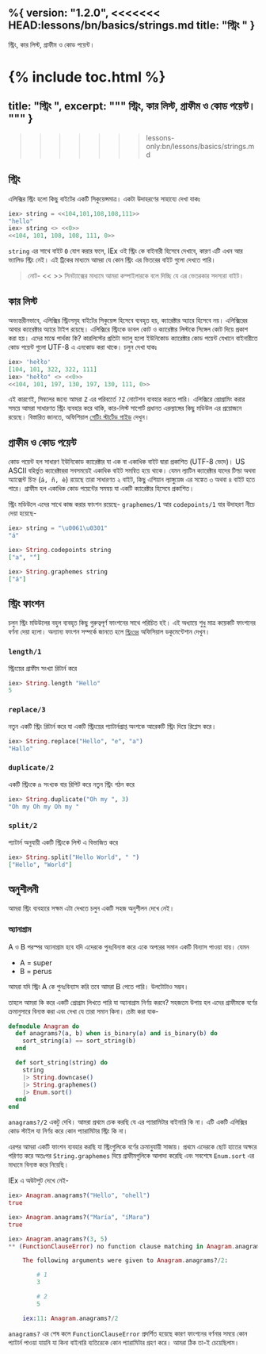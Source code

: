 %{
  version: "1.2.0",
<<<<<<< HEAD:lessons/bn/basics/strings.md
  title: "স্ট্রিং "
}
---

স্ট্রিং, কার লিস্ট, গ্রাফীম ও কোড পয়েন্ট। 

{% include toc.html %}
=======
  title: "স্ট্রিং ",
  excerpt: """
  স্ট্রিং, কার লিস্ট, গ্রাফীম ও কোড পয়েন্ট। 
  """
}
---
>>>>>>> lessons-only:bn/lessons/basics/strings.md

## স্ট্রিং 

এলিক্সির স্ট্রিং হলো কিছু বাইটের একটি সিকুয়েন্সমাত্র। একটা উদাহরণের সাহায্যে দেখা যাকঃ  

```elixir
iex> string = <<104,101,108,108,111>>
"hello"
iex> string <> <<0>>
<<104, 101, 108, 108, 111, 0>>
```
`string` এর সাথে বাইট `0` যোগ করার ফলে, IEx ওই স্ট্রিং কে বাইনারী হিসেবে দেখাবে, কারণ এটি এখন আর ভ্যালিড স্ট্রিং নেই। এই ট্রিকের মাধ্যমে আমরা যে কোন স্ট্রিং এর ভিতরের বাইট গুলো দেখতে পারি।      

>নোট- << >> সিনট্যাক্সের মাধ্যমে আমরা কম্পাইলারকে বলে দিচ্ছি যে এর ভেতরকার সদস্যরা বাইট। 

## কার লিস্ট 

অভ্যন্তরীনভাবে, এলিক্সির স্ট্রিংসমূহ বাইটের সিকুয়েন্স হিসেবে ব্যবহৃত হয়, ক্যারেক্টার অ্যারে হিসেবে নয়। 
এলিক্সিরের আবার ক্যারেক্টার অ্যারে টাইপ রয়েছে। 
এলিক্সিরে স্ট্রিংকে ডাবল কোট ও ক্যারেক্টার লিস্টকে সিঙ্গেল কোট দিয়ে প্রকাশ করা হয়। 
এদের মাঝে পার্থক্য কি? কারলিস্টের প্রতিটা ভ্যালু হলো ইউনিকোড ক্যারেক্টার কোড পয়েন্ট যেখানে বাইনারীতে কোড পয়েন্ট গুলো  UTF-8 এ এনকোড করা থাকে। 
চলুন দেখা যাকঃ

```elixir
iex> 'hełło'
[104, 101, 322, 322, 111]
iex> "hełło" <> <<0>>
<<104, 101, 197, 130, 197, 130, 111, 0>>
```
এই কারণেই, সিম্বলের জন্যে আমরা `Z` এর পরিবর্তেে `?Z` নোটেশন ব্যবহার করতে পারি। 
এলিক্সিরে প্রোগ্রামিং করার সময়ে আমরা সাধারণত স্ট্রিং ব্যবহার করে থাকি, কার-লিস্ট সাপোর্ট প্রধানত এরল্যাঙ্গের কিছু মডিউল এর প্রয়োজনে রয়েছে।
বিস্তারিত জানতে, অফিশিয়াল [গেটিং স্টার্টেড গাইড](http://elixir-lang.org/getting-started/binaries-strings-and-char-lists.html) দেখুন।  

## গ্রাফীম ও কোড পয়েন্ট 

কোড পয়েন্ট হল সাধারণ ইউনিকোড ক্যারেক্টার যা এক বা একাধিক বাইট দ্বারা প্রকাশিত (UTF-8 ভেদে)। US ASCII বহির্ভুত ক্যারেক্টাররা সবসময়েই একাধিক বাইট সমন্বিত হয়ে থাকে। যেমন ল্যাটিন ক্যারেক্টার যাদের টিল্ডা অথবা অ্যাক্সেন্ট চিহ্ন (`á, ñ, è`) রয়েছে তারা সাধারণত ২ বাইট, কিছু এশিয়ান ল্যাঙ্গুয়েজ এর সঙ্কেত ৩ অথবা ৪ বাইট হতে পারে। গ্রাফীম হল একাধিক কোড পয়েন্টের সমন্বয় যা একটি ক্যারেক্টার হিসেবে প্রকাশিত।   

স্ট্রিং মডিউলে এদের সাথে কাজ করার ফাংশন রয়েছে- `graphemes/1` আর `codepoints/1` যার উদাহরণ নীচে দেয়া হয়েছে- 

```elixir
iex> string = "\u0061\u0301"
"á"

iex> String.codepoints string
["a", "́"]

iex> String.graphemes string
["á"]
```

## স্ট্রিং ফাংশন 

চলুন স্ট্রিং মডিউলের বহুল ব্যবহৃত কিছু গুরুত্বপূর্ণ ফাংশনের সাথে পরিচিত হই। 
এই অধ্যায়ে শুধু মাত্র কয়েকটি ফাংশনের বর্ণনা দেয়া হলো। অন্যান্য ফাংশন সম্পর্কে জানতে হলে [`স্ট্রিংয়ের`](https://hexdocs.pm/elixir/String.html) অফিসিয়াল ডকুমেন্টেশান দেখুন। 

### `length/1`

স্ট্রিংয়ের গ্রাফীম সংখ্যা রিটার্ন করে 

```elixir
iex> String.length "Hello"
5
```

### `replace/3`

নতুন একটি স্ট্রিং রিটার্ন করে যা একটি স্ট্রিংয়ের প্যাটার্নপ্রাপ্ত অংশকে আরেকটি স্ট্রিং দিয়ে রিপ্লেস করে। 

```elixir
iex> String.replace("Hello", "e", "a")
"Hallo"
```

### `duplicate/2`

একটি স্ট্রিংকে `n` সংখ্যক বার রিপিট করে নতুন স্ট্রিং গঠন করে

```elixir
iex> String.duplicate("Oh my ", 3)
"Oh my Oh my Oh my "
```

### `split/2`

প্যাটার্ন অনুযায়ী একটি স্ট্রিংকে  লিস্ট এ বিভাজিত করে 

```elixir
iex> String.split("Hello World", " ")
["Hello", "World"]
```

## অনুশীলনী 

আমরা স্ট্রিং ব্যবহারে সক্ষম এটা দেখতে চলুন একটি সহজ অনুশীলন দেখে নেই।    

### অ্যানাগ্রাম 

A ও B পরস্পর অ্যানাগ্রাম হবে যদি এদেরকে পুনঃবিন্যস্ত করে একে অপরের সমান একটি বিন্যাস পাওয়া যায়। যেমন  

+ A = super
+ B = perus

আমরা যদি স্ট্রিং A কে পুনঃবিন্যাস করি তবে আমরা B পেতে পারি। উলটোটাও সম্ভব। 

তাহলে আমরা কি করে একটি প্রোগ্রাম লিখতে পারি যা অ্যানাগ্রাম নির্ণয় করবে? 
সহজতম উপায় হল এদের গ্রাফীমকে বর্ণের ক্রমানুসারে বিন্যস্ত করা এবং দেখা যে তারা সমান কিনা। চেষ্টা করা যাক-  

```elixir
defmodule Anagram do
  def anagrams?(a, b) when is_binary(a) and is_binary(b) do
    sort_string(a) == sort_string(b)
  end

  def sort_string(string) do
    string
    |> String.downcase()
    |> String.graphemes()
    |> Enum.sort()
  end
end
```

`anagrams?/2` একটু দেখি। আমরা প্রথমে চেক করছি যে এর প্যারামিটার বাইনারি কি না। এটি একটি এলিক্সির কোড স্টাইল যা নির্ণয় করে কোন প্যারামিটার স্ট্রিং কি না। 

এরপর আমরা একটি ফাংশন ব্যবহার করছি যা স্ট্রিংগুলিকে বর্ণের ক্রমানুযায়ী সাজায়। প্রথমে এদেরকে ছোট হাতের অক্ষরে পরিণত করে অতঃপর `String.graphemes` দিয়ে গ্রাফীমগুলিকে আলাদা করেছি এবং সবশেষে `Enum.sort` এর মাধ্যমে বিন্যস্ত করে নিয়েছি। 

IEx এ অউটপুট দেখে নেই- 

```elixir
iex> Anagram.anagrams?("Hello", "ohell")
true

iex> Anagram.anagrams?("María", "íMara")
true

iex> Anagram.anagrams?(3, 5)
** (FunctionClauseError) no function clause matching in Anagram.anagrams?/2

    The following arguments were given to Anagram.anagrams?/2:

        # 1
        3

        # 2
        5

    iex:11: Anagram.anagrams?/2
```

`anagrams?` এর শেষ কলে  `FunctionClauseError` প্রদর্শিত হয়েছে কারণ ফাংশনের বর্ণনার সময়ে কোন প্যাটার্ন পাওয়া যায়নি যা কিনা বাইনারি ব্যতিরেকে কোন প্যারামিটার গ্রহণ করে। আমরা ঠিক তা-ই চেয়েছিলাম। 

